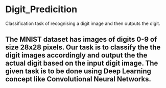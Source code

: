 # Digit_Predicition
Classification task of recognising a digit image and then outputs the digit.

## The MNIST dataset has images of digits 0-9 of size 28x28 pixels. Our task is to classify the the digit images accordingly and output the the actual digit based on the input digit image. The given task is to be done using Deep Learning concept like Convolutional Neural Networks.
